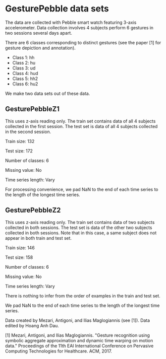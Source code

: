 # GesturePebble data sets

The data are collected with Pebble smart watch featuring 3-axis accelerometer. Data collection involves 4 subjects perform 6 gestures in two sessions several days apart. 

There are 6 classes corresponding to distinct gestures (see the paper [1] for gesture depiction and annotation).

- Class 1: hh
- Class 2: hu
- Class 3: ud
- Class 4: hud
- Class 5: hh2
- Class 6: hu2

We make two data sets out of these data.

## GesturePebbleZ1

This uses z-axis reading only. The train set contains data of all 4 subjects collected in the first session. The test set is data of all 4 subjects collected in the second session. 

Train size: 132

Test size: 172

Number of classes: 6

Missing value: No

Time series length: Vary

For processing convenience, we pad NaN to the end of each time series to the length of the longest time series.

## GesturePebbleZ2 

This uses z-axis reading only. The train set contains data of two subjects collected in both sessions. The test set is data of the other two subjects collected in both sessions. Note that in this case, a same subject does not appear in both train and test set. 

Train size: 146

Test size: 158

Number of classes: 6

Missing value: No

Time series length: Vary

There is nothing to infer from the order of examples in the train and test set.

We pad NaN to the end of each time series to the length of the longest time series.

Data created by Mezari, Antigoni, and Ilias Maglogiannis (see [1]). Data edited by Hoang Anh Dau. 

[1] Mezari, Antigoni, and Ilias Maglogiannis. "Gesture recognition using symbolic aggregate approximation and dynamic time warping on motion data." Proceedings of the 11th EAI International Conference on Pervasive Computing Technologies for Healthcare. ACM, 2017.
